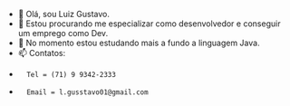 - 👋 Olá, sou Luiz Gustavo.
- 👀 Estou procurando me especializar como desenvolvedor e conseguir um emprego como Dev.
- 🌱 No momento estou estudando mais a fundo a linguagem Java.
- 📫 Contatos: 
-       Tel = (71) 9 9342-2333
-       Email = l.gusstavo01@gmail.com

<!---
lgusstavo01/lgusstavo01 is a ✨ special ✨ repository because its `README.md` (this file) appears on your GitHub profile.
You can click the Preview link to take a look at your changes.
--->
